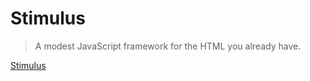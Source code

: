 # Stimulus

> A modest JavaScript framework for the HTML you already have.

[Stimulus](https://stimulus.hotwired.dev/)

